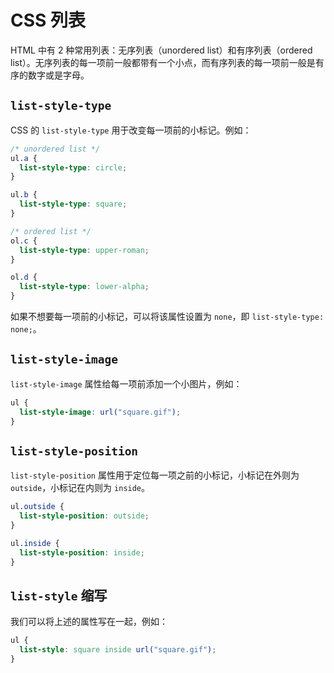 # CSS 列表

HTML 中有 2 种常用列表：无序列表（unordered list）和有序列表（ordered list）。无序列表的每一项前一般都带有一个小点，而有序列表的每一项前一般是有序的数字或是字母。

## `list-style-type`

CSS 的 `list-style-type` 用于改变每一项前的小标记。例如：

```css
/* unordered list */
ul.a {
  list-style-type: circle;
}

ul.b {
  list-style-type: square;
}

/* ordered list */
ol.c {
  list-style-type: upper-roman;
}

ol.d {
  list-style-type: lower-alpha;
}
```

如果不想要每一项前的小标记，可以将该属性设置为 `none`，即 `list-style-type: none;`。

## `list-style-image`

`list-style-image` 属性给每一项前添加一个小图片，例如：

```css
ul {
  list-style-image: url("square.gif");
}
```

## `list-style-position`

`list-style-position` 属性用于定位每一项之前的小标记，小标记在外则为 `outside`，小标记在内则为 `inside`。

```css
ul.outside {
  list-style-position: outside;
}

ul.inside {
  list-style-position: inside;
}
```

## `list-style` 缩写

我们可以将上述的属性写在一起，例如：

```css
ul {
  list-style: square inside url("square.gif");
}
```